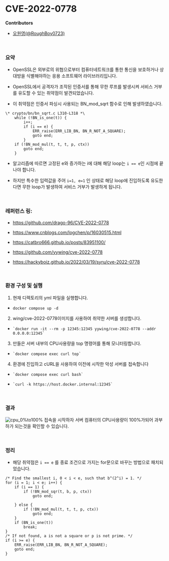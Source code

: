# CVE-2022-0778

**Contributors**

-   [오원영(@RoughBoy0723)](https://github.com/RoughBoy0723)

<br/>

### 요약

-   OpenSSL은 외부로의 위협으로부터 컴퓨터네트워크를 통한 통신을 보호하거나 상대방을 식별해야하는 응용 소프트웨어 라이브러리입니다.

-   OpenSSL에서 공격자가 조작된 인증서를 통해 무한 루프를 발생시켜 서비스 거부를 유도할 수 있는 취약점이 발견되었습니다.

-   이 취약점은 인증서 파싱시 사용되는 BN_mod_sqrt 함수로 인해 발생하였습니다.

```
\* crypto/bn/bn_sqrt.c L310-L318 *\
    while (!BN_is_one(t)) {
        i++;
        if (i == e) {
            ERR_raise(ERR_LIB_BN, BN_R_NOT_A_SQUARE);
            goto end;
        }
    if (!BN_mod_mul(t, t, t, p, ctx))
        goto end;
    }
```

-   알고리즘에 따르면 고정된 e와 증가하는 i에 대해 해당 loop는 `i == e`인 시점에 끝나야 합니다.

-   하지만 특수한 입력값을 주어 `i=1, e=1` 인 상태로 해당 loop에 진입하도록 유도한다면 무한 loop가 발생하여 서비스 거부가 발생하게 됩니다.

<br/>

### 레퍼런스 링:

-   <https://github.com/drago-96/CVE-2022-0778>

-   <https://www.cnblogs.com/logchen/p/16030515.html>

-   <https://catbro666.github.io/posts/83951100/>

-   <https://github.com/yywing/cve-2022-0778>

-   <https://hackyboiz.github.io/2022/03/19/syru/cve-2022-0778>

<br/>

### 환경 구성 및 실행

1. 현재 디렉토리의 yml 파일을 실행합니다.
-    `docker compose up -d`
      
2. wing/cve-2022-0778이미지를 사용하여 취약한 서버를 생성합니다.
-     `docker run -it --rm -p 12345:12345 yywing/cve-2022-0778 --addr 0.0.0.0:12345` 

3. 만들은 서버 내부의 CPU사용량을 top 명령어를 통해 모니터링합니다.
-     `docker compose exec curl top` 

4. 환경에 진입하고 cURL을 사용하여 이전에 시작한 악성 서버를 접속합니다
-     `docker compose exec curl bash` 
-     `curl -k https://host.docker.internal:12345`

<br/>

### 결과
![cpu_0%to100%](https://github.com/RoughBoy0723/whitehat-school-vulhub/assets/106831435/2950d933-ef91-4cd6-bc68-7abca6945850)
접속을 시작하자 서버 컴퓨터의 CPU사용량이 100%가되어 과부하가 되는것을 확인할 수 있습니다.

<br/>


### 정리

-   해당 취약점은 `i == e` 를 종료 조건으로 가지는 for문으로 바꾸는 방법으로 패치되었습니다.

```
/* Find the smallest i, 0 < i < e, such that b^(2^i) = 1. */
for (i = 1; i < e; i++) {
    if (i == 1) {
        if (!BN_mod_sqr(t, b, p, ctx))
            goto end;

    } else {
        if (!BN_mod_mul(t, t, t, p, ctx))
            goto end;
    }
    if (BN_is_one(t))
        break;
}
/* If not found, a is not a square or p is not prime. */
if (i >= e) {
    ERR_raise(ERR_LIB_BN, BN_R_NOT_A_SQUARE);
    goto end;
}
```
